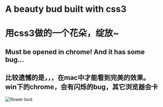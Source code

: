 # A beauty bud built with css3

# 用css3做的一个花朵，绽放~

## Must be opened in chrome! And it has some bug... 

## 比较遗憾的是，，，在mac中才能看到完美的效果。  win下的chrome，会有闪烁的bug，其它浏览器会卡 

![flower bud](https://raw.githubusercontent.com/shalldie/bud-css3/master/img/bud.png)

